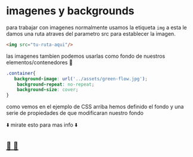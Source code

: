 # imagenes y backgrounds

para trabajar con imagenes normalmente usamos la etiqueta `img` a esta le damos una ruta atraves del parametro src para establecer la imagen.

```html
<img src="tu-ruta-aqui"/>
```

las imagenes tambien podemos usarlas como fondo de nuestros elementos/contenedores 👀

```css
.container{
   background-image: url('../assets/green-flow.jpg');
    background-repeat: no-repeat;
    background-size: cover;
}
```

como vemos en el ejemplo de CSS arriba hemos definido el fondo y una serie de propiedades de que modificaran nuestro fondo

 ⬇️ mirate esto para mas info ⬇️

 ## [💁 👀](https://www.w3schools.com/css/css_background.asp)